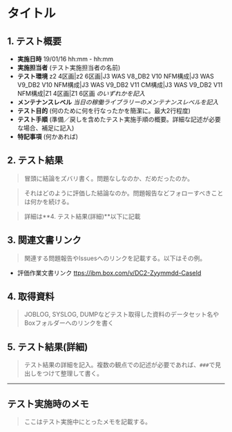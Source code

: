 # タイトル

## 1. テスト概要

- **実施日時** 19/01/16 hh:mm - hh:mm
- **実施担当者** (テスト実施担当者の名前)
- **テスト環境** z2 4区画|z2 6区画|J3 WAS V8_DB2 V10 NFM構成|J3 WAS V9_DB2 V10 NFM構成|J3 WAS V9_DB2 V11 CM構成|J3 WAS V9_DB2 V11 NFM構成|Z1 4区画|Z1 6区画 _のいずれかを記入_
- **メンテナンスレベル** _当日の稼働ライブラリーのメンテナンスレベルを記入_
- **テスト目的** (何のために何を行なったかを簡潔に。最大2行程度)
- **テスト手順** (準備／戻しを含めたテスト実施手順の概要。詳細な記述が必要な場合、補足に記入)
- **特記事項** (何かあれば)

## 2. テスト結果

> 冒頭に結論をズバリ書く。問題なしなのか、だめだったのか。

> それはどのように評価した結論なのか。問題報告などフォローすべきことは何かを続ける。

> 詳細は**4. テスト結果(詳細)**以下に記載

## 3. 関連文書リンク

>関連する問題報告やIssuesへのリンクを記載する。以下はその例。

- 評価作業文書リンク <ttps://ibm.box.com/v/DC2-Zyymmdd-CaseId>

## 4. 取得資料

>JOBLOG, SYSLOG, DUMPなどテスト取得した資料のデータセット名やBoxフォルダーへのリンクを書く

## 5. テスト結果(詳細)

>テスト結果の詳細を記入。複数の観点での記述が必要であれば、`###`で見出しをつけて整理して書く。


---
## テスト実施時のメモ

> ここはテスト実施中にとったメモを記載する。
